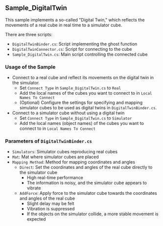 ## Sample_DigitalTwin

This sample implements a so-called "Digital Twin," which reflects the movements of a real cube in real time to a simulator cube.

There are three scripts:
- `DigitalTwinBinder.cs`: Script implementing the ghost function
- `DigitalTwinConnector.cs`: Script for connecting to the cube
- `Sample_DigitalTwin.cs`: Main script controlling the connected cube

### Usage of the Sample

- Connect to a real cube and reflect its movements on the digital twin in the simulator.
  - Set `Connect Type` in `Sample_DigitalTwin.cs` to `Real`
  - Add the local names of the cubes you want to connect to in `Local Names To Connect`
  - (Optional) Configure the settings for specifying and mapping simulator cubes to be used as digital twins in `DigitalTwinBinder.cs`.
- Connect to a simulator cube without using a digital twin
  - Set `Connect Type` in `Sample_DigitalTwin.cs` to `Simulator`
  - Add the local names (object names) of the cubes you want to connect to in `Local Names To Connect`

### Parameters of `DigitalTwinBinder.cs`

- `Simulators`: Simulator cubes reproducing real cubes
- `Mat`: Mat where simulator cubes are placed
- `Mapping Method`: Method for mapping coordinates and angles
  - `Direct`: Set the coordinates and angles of the real cube directly to the simulator cube
    - High real-time performance
    - The information is noisy, and the simulator cube appears to vibrate
  - `AddForce`: Apply force to the simulator cube towards the coordinates and angles of the real cube
    - Slight delay may be felt
    - Vibration is suppressed
    - If the objects on the simulator collide, a more stable movement is expected
